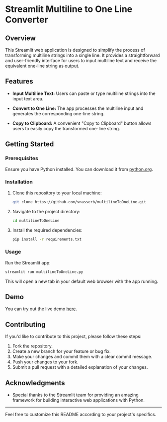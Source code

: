 # Streamlit Multiline to One Line Converter

## Overview

This Streamlit web application is designed to simplify the process of transforming multiline strings into a single line. It provides a straightforward and user-friendly interface for users to input multiline text and receive the equivalent one-line string as output.

## Features

- **Input Multiline Text:** Users can paste or type multiline strings into the input text area.

- **Convert to One Line:** The app processes the multiline input and generates the corresponding one-line string.

- **Copy to Clipboard:** A convenient "Copy to Clipboard" button allows users to easily copy the transformed one-line string.

## Getting Started

### Prerequisites

Ensure you have Python installed. You can download it from [python.org](https://www.python.org/downloads/).

### Installation

1. Clone this repository to your local machine:

   ```bash
   git clone https://github.com/vnasserb/multilineToOneLine.git
   ```

2. Navigate to the project directory:

   ```bash
   cd multilineToOneLine
   ```

3. Install the required dependencies:

   ```bash
   pip install -r requirements.txt
   ```

### Usage

Run the Streamlit app:

```bash
streamlit run multilineToOneLine.py
```

This will open a new tab in your default web browser with the app running.

## Demo

You can try out the live demo [here](https://onelinetomultiline.streamlit.app/).

## Contributing

If you'd like to contribute to this project, please follow these steps:

1. Fork the repository.
2. Create a new branch for your feature or bug fix.
3. Make your changes and commit them with a clear commit message.
4. Push your changes to your fork.
5. Submit a pull request with a detailed explanation of your changes.


## Acknowledgments

- Special thanks to the Streamlit team for providing an amazing framework for building interactive web applications with Python.

---

Feel free to customize this README according to your project's specifics.

